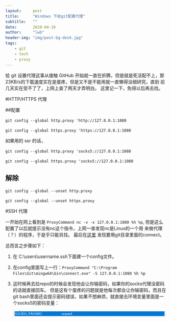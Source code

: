 ```yaml
---
layout:     post
title:      "Windows 下给git配置代理"
subtitle:   ""
date:       2020-04-10
author:     "lwb"
header-img: "img/post-bg-desk.jpg"
tags:
    - git
    - tech
    - proxy
---
```


给 git 设置代理这事从接触 GitHub 开始就一直在折腾，但是就是死活配不上，那23KB/s的下载速度实在是蛋疼，但是又不是不能用就一直懒得没细研究，直到
前几天实在受不了了，上网上查了两天才弄明白。
这里记一下，免得以后再去找。

#HTTP/HTTPS 代理

##配置

`git config --global http.proxy 'http://127.0.0.1:1080`

`git config --global https.proxy 'https://127.0.0.1:1080`

如果用的 ssr 的话，

`git config --global http.proxy 'socks5://127.0.0.1:1080`

`git config --global https.proxy 'socks5://127.0.0.1:1080`

## 解除

`git config --global --unset http.proxy`

`git config --global --unset https.proxy`

#SSH 代理

一开始在网上看到是 `ProxyCommand nc -v -x 127.0.0.1:1080 %h %p`, 但是这么配置了以后就提示没有nc这个指令，上网一查发现nc是Linux的一个用
来做代理（？）的程序，于是乎只能另找。
最后在[这里](https://walkedby.com/sshwindowsproxy/) 发现要用git目录里面的connect。

总而言之步骤如下：

1.  在 C:\users\username\.ssh下面建一个config文件。
2.  在config里面写上一行：`ProxyCommand "C:\Program Files\Git\mingw64\bin\connect.exe" -S 127.0.0.1:1080 %h %p`
3.  这时候再去拉repo的时候会发现他会让你输密码，如果你的socks代理没密码的话就直接回车。
    但是这有个蛋疼的问题就是他每次都会让你输密码，而且在git bash里面还会提示密码错误，如果不想麻烦，就直接去环境变量里面是一个socks5的密码变量：
    
    ![socks5 password environment variable](/img/git-proxy/socks-password.png)
    
